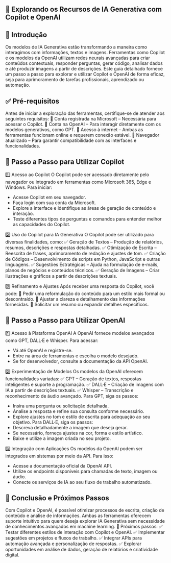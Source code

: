 ## 🚀 Explorando os Recursos de IA Generativa com Copilot e OpenAI

## 📌 Introdução
Os modelos de IA Generativa estão transformando a maneira como interagimos com informações, textos e imagens. Ferramentas como Copilot e os modelos da OpenAI utilizam redes neurais avançadas para criar conteúdos contextuais, responder perguntas, gerar código, analisar dados e até produzir imagens a partir de descrições.
Este guia detalhado fornece um passo a passo para explorar e utilizar Copilot e OpenAI de forma eficaz, seja para aprimoramento de tarefas profissionais, aprendizado ou automação.

## ✅ Pré-requisitos
Antes de iniciar a exploração das ferramentas, certifique-se de atender aos seguintes requisitos:
🔹 Conta registrada na Microsoft – Necessária para acessar o Copilot.
🔹 Conta na OpenAI – Para interagir diretamente com os modelos generativos, como GPT.
🔹 Acesso à internet – Ambas as ferramentas funcionam online e requerem conexão estável.
🔹 Navegador atualizado – Para garantir compatibilidade com as interfaces e funcionalidades.

## 🔹 Passo a Passo para Utilizar Copilot
1️⃣ Acesso ao Copilot
O Copilot pode ser acessado diretamente pelo navegador ou integrado em ferramentas como Microsoft 365, Edge e Windows. Para iniciar:
- Acesse Copilot em seu navegador.
- Faça login com sua conta da Microsoft.
- Explore a interface e identifique as áreas de geração de conteúdo e interação.
- Teste diferentes tipos de perguntas e comandos para entender melhor as capacidades do Copilot.

2️⃣ Uso do Copilot para IA Generativa
O Copilot pode ser utilizado para diversas finalidades, como:
✅ Geração de Textos – Produção de relatórios, resumos, descrições e respostas detalhadas.
✅ Otimização de Escrita – Reescrita de frases, aprimoramento de redação e ajustes de tom.
✅ Criação de Códigos – Desenvolvimento de scripts em Python, JavaScript e outras linguagens.
✅ Sugestões Estratégicas – Ajuda na formulação de e-mails, planos de negócios e conteúdos técnicos.
✅ Geração de Imagens – Criar ilustrações e gráficos a partir de descrições textuais.

3️⃣ Refinamento e Ajustes
Após receber uma resposta do Copilot, você pode:
🔹 Pedir uma reformulação do conteúdo para um estilo mais formal ou descontraído.
🔹 Ajustar a clareza e detalhamento das informações fornecidas.
🔹 Solicitar um resumo ou expandir detalhes específicos.

## 🔹 Passo a Passo para Utilizar OpenAI

1️⃣ Acesso à Plataforma OpenAI
A OpenAI fornece modelos avançados como GPT, DALL·E e Whisper. Para acessar:
- Vá até OpenAI e registre-se.
- Entre na área de ferramentas e escolha o modelo desejado.
- Se for desenvolvedor, consulte a documentação da API OpenAI.

2️⃣ Experimentação de Modelos
Os modelos da OpenAI oferecem funcionalidades variadas:
✅ GPT – Geração de textos, respostas inteligentes e suporte a programação.
✅ DALL·E – Criação de imagens com IA a partir de descrições textuais.
✅ Whisper – Transcrição e reconhecimento de áudio avançado.
Para GPT, siga os passos:
- Insira uma pergunta ou solicitação detalhada.
- Analise a resposta e refine sua consulta conforme necessário.
- Explore ajustes no tom e estilo de escrita para adequação ao seu objetivo.
Para DALL·E, siga os passos:
- Descreva detalhadamente a imagem que deseja gerar.
- Se necessário, forneça ajustes na cor, forma e estilo artístico.
- Baixe e utilize a imagem criada no seu projeto.

3️⃣ Integração com Aplicações
Os modelos da OpenAI podem ser integrados em sistemas por meio da API. Para isso:
- Acesse a documentação oficial da OpenAI API.
- Utilize os endpoints disponíveis para chamadas de texto, imagem ou áudio.
- Conecte os serviços de IA ao seu fluxo de trabalho automatizado.

## 🚀 Conclusão e Próximos Passos

Com Copilot e OpenAI, é possível otimizar processos de escrita, criação de conteúdo e análise de informações. Ambas as ferramentas oferecem suporte intuitivo para quem deseja explorar IA Generativa sem necessidade de conhecimentos avançados em machine learning.
🔹 Próximos passos:
✅ Testar diferentes estilos de interação com Copilot e OpenAI.
✅ Implementar sugestões em projetos e fluxos de trabalho.
✅ Integrar APIs para automação avançada e personalização de respostas.
✅ Explorar oportunidades em análise de dados, geração de relatórios e criatividade digital.
